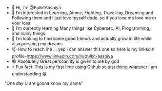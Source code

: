 - 👋 Hi, I’m @PulkitAashiya
- 👀 I’m interested in Learning, Ainme, Fighting, Travelling, Dreaming and Following them and i just love myself dude, so if you love me love me or your loss.
- 🌱 I’m currently learning Many things like Cybersec, AI, Programming, and many things.
- 💞️ I’m looking to find some good friends and actually grow in life while also pursuing my dreams
- 📫 How to reach me ...
yep i can answer this one so here is my linkedIn profile-https://www.linkedin.com/in/pulkit-aashiya
- 😄 Absolutely Great persoanlity is given to me by god
- ⚡ Fun fact: This is my first time using Github so just doing whatever i am understanding 😁 

"One day U are gonna know my name"
